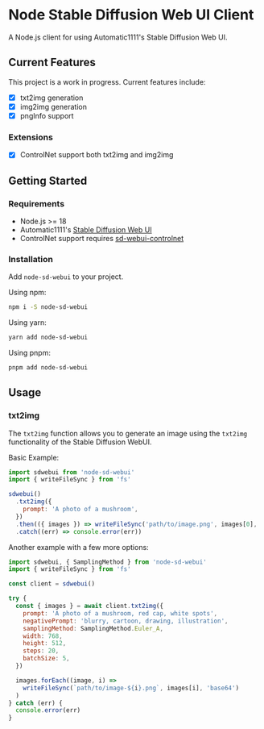 # Node Stable Diffusion Web UI Client

A Node.js client for using Automatic1111's Stable Diffusion Web UI.

## Current Features

This project is a work in progress. Current features include:

- [x] txt2img generation
- [x] img2img generation
- [x] pngInfo support

### Extensions

- [x] ControlNet support both txt2img and img2img

## Getting Started

### Requirements

- Node.js >= 18
- Automatic1111's
  [Stable Diffusion Web UI](https://github.com/AUTOMATIC1111/stable-diffusion-webui/)
- ControlNet support requires
  [sd-webui-controlnet](https://github.com/Mikubill/sd-webui-controlnet)

### Installation

Add `node-sd-webui` to your project.

Using npm:

```sh
npm i -S node-sd-webui
```

Using yarn:

```sh
yarn add node-sd-webui
```

Using pnpm:

```sh
pnpm add node-sd-webui
```

## Usage

### txt2img

The `txt2img` function allows you to generate an image using the `txt2img`
functionality of the Stable Diffusion WebUI.

Basic Example:

```js
import sdwebui from 'node-sd-webui'
import { writeFileSync } from 'fs'

sdwebui()
  .txt2img({
    prompt: 'A photo of a mushroom',
  })
  .then(({ images }) => writeFileSync('path/to/image.png', images[0], 'base64'))
  .catch((err) => console.error(err))
```

Another example with a few more options:

```js
import sdwebui, { SamplingMethod } from 'node-sd-webui'
import { writeFileSync } from 'fs'

const client = sdwebui()

try {
  const { images } = await client.txt2img({
    prompt: 'A photo of a mushroom, red cap, white spots',
    negativePrompt: 'blurry, cartoon, drawing, illustration',
    samplingMethod: SamplingMethod.Euler_A,
    width: 768,
    height: 512,
    steps: 20,
    batchSize: 5,
  })

  images.forEach((image, i) =>
    writeFileSync(`path/to/image-${i}.png`, images[i], 'base64')
  )
} catch (err) {
  console.error(err)
}
```
